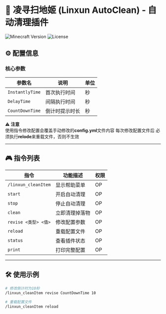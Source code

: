 # 🧹 凌寻扫地姬 (Linxun AutoClean) - 自动清理插件

![Minecraft Version](https://img.shields.io/badge/Minecraft-1.12.2+-brightgreen)
![License](https://img.shields.io/badge/License-MIT-blue)

## ⚙️ 配置信息

### 核心参数
| 参数名          | 说明                     | 单位 |
|----------------|--------------------------|------|
| `InstantlyTime` | 首次执行时间             | 秒   |
| `DelayTime`     | 间隔执行时间             | 秒   |
| `CountDownTime` | 倒计时提示时长           | 秒   |

⚠️ **注意**  
使用指令修改配置会覆盖手动修改的**config.yml**文件内容 每次修改配置文件后 必须执行**relode**来重载文件，否则不生效


---

## 🎮 指令列表

| 指令                | 功能描述                |权限  |
|---------------------|--------------------------|---|
| `/linxun_cleanItem` | 显示帮助菜单             |OP|
| `start`            | 开启自动清理              |OP|
| `stop`             | 停止自动清理              |OP|
| `clean`            | 立即清理掉落物            |OP|
| `revise <类型> <值>`| 修改配置参数             | OP|
| `reload`           | 重载配置文件              |OP|
| `status`           | 查看插件状态              |OP|
| `print`            | 打印完整配置              |OP|

---

## 🛠️ 使用示例
```bash
# 修改倒计时为10秒
/linxun_cleanItem revise CountDownTime 10

# 重载配置文件
/linxun_cleanItem reload

